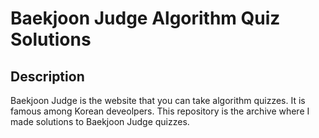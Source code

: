 # Baekjoon Judge Algorithm Quiz Solutions

## Description

Baekjoon Judge is the website that you can take algorithm quizzes. It is famous among Korean deveolpers.
This repository is the archive where I made solutions to Baekjoon Judge quizzes.
